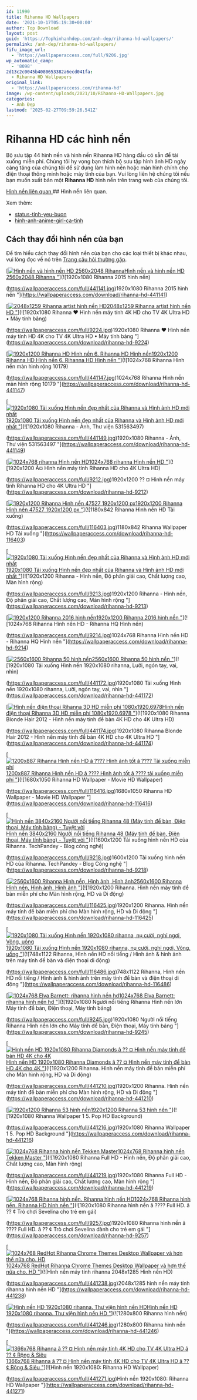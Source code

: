 ```yaml
---
id: 11990
title: Rihanna HD Wallpapers
date: '2021-10-17T05:19:30+00:00'
author: Top Download
layout: post
guid: 'https://Tophinhanhdep.com/anh-dep/rihanna-hd-wallpapers/'
permalink: /anh-dep/rihanna-hd-wallpapers/
fifu_image_url:
  - 'https://wallpaperaccess.com/full/9206.jpg'
wp_automatic_camp:
  - '8098'
2d13c2c0045b4080653382a6ecd041fa:
  - Rihanna HD Wallpapers
original_link:
  - 'https://wallpaperaccess.com/rihanna-hd'
image: /wp-content/uploads/2021/10/Rihanna-HD-Wallpapers.jpg
categories:
  - Ảnh Đẹp
lastmod: '2025-02-27T09:59:26.541Z'
---
```

# Rihanna HD các hình nền

Bộ sưu tập 44 hình nền và hình nền Rihanna HD hàng đầu có sẵn để tải xuống miễn phí. Chúng tôi hy vọng bạn thích bộ sưu tập hình ảnh HD ngày càng tăng của chúng tôi để sử dụng làm hình nền hoặc màn hình chính cho điện thoại thông minh hoặc máy tính của bạn. Vui lòng liên hệ chúng tôi nếu bạn muốn xuất bản một **Rihanna HD** hình nền trên trang web của chúng tôi.

[Hình nền liên quan ](#related) ## Hình nền liên quan.

   
 Xem thêm:

   
- [status-tinh-yeu-buon](https://tophinhanhdep.com/anh-tinh-yeu/status-tinh-yeu-buon/)
- [hinh-anh-anime-girl-ca-tinh](https://tophinhanhdep.com/hinh-nen-dep/hinh-anh-anime-girl-ca-tinh/)

## Cách thay đổi hình nền của bạn

Để tìm hiểu cách thay đổi hình nền của bạn cho các loại thiết bị khác nhau, vui lòng đọc về nó trên [Trang câu hỏi thường gặp](https://tophinhanhdep.com/faq/).

  
[[![Hình nền và hình nền HD 2560x2048 Rihanna](https://wallpaperaccess.com/full/9206.jpg)Hình nền và hình nền HD 2560x2048 Rihanna "](https://wallpaperaccess.com/download/rihanna-hd-9206)](![1920x1080 Rihanna 2015 hình nền)

(https://wallpaperaccess.com/full/441141.jpg)1920x1080 Rihanna 2015 hình nền "](https://wallpaperaccess.com/download/rihanna-hd-441141)

[[![2048x1259 Rihanna artist hình nền HD](https://wallpaperaccess.com/full/441144.jpg)2048x1259 Rihanna artist hình nền HD "](https://wallpaperaccess.com/download/rihanna-hd-441144)](![1920x1080 Rihanna ❤ Hình nền máy tính 4K HD cho TV 4K Ultra HD • Máy tính bảng)

(https://wallpaperaccess.com/full/9224.jpg)1920x1080 Rihanna ❤ Hình nền máy tính HD 4K cho TV 4K Ultra HD • Máy tính bảng "](https://wallpaperaccess.com/download/rihanna-hd-9224)

[[![1920x1200 Rihanna HD Hình nền 6. Rihanna HD Hình nền](https://wallpaperaccess.com/full/116447.jpg)1920x1200 Rihanna HD Hình nền 6. Rihanna HD Hình nền "](https://wallpaperaccess.com/download/rihanna-hd-116447)](![1024x768 Rihanna Hình nền màn hình rộng 10179)

(https://wallpaperaccess.com/full/441147.jpg)1024x768 Rihanna Hình nền màn hình rộng 10179 "](https://wallpaperaccess.com/download/rihanna-hd-441147)

[[![1920x1080 Tải xuống Hình nền đẹp nhất của Rihanna và Hình ảnh HD mới nhất](https://wallpaperaccess.com/full/441148.jpg)1920x1080 Tải xuống Hình nền đẹp nhất của Rihanna và Hình ảnh HD mới nhất "](https://wallpaperaccess.com/download/rihanna-hd-441148)](![1920x1080 Rihanna - Ảnh, Thư viện 531563497)

(https://wallpaperaccess.com/full/441149.jpg)1920x1080 Rihanna - Ảnh, Thư viện 531563497 "](https://wallpaperaccess.com/download/rihanna-hd-441149)

[[![1024x768 rihanna Hình nền HD](https://wallpaperaccess.com/full/9238.jpg)1024x768 rihanna Hình nền HD "](https://wallpaperaccess.com/download/rihanna-hd-9238)](![1920x1200 Â¤ Hình nền máy tính Rihanna HD cho 4K Ultra HD)

(https://wallpaperaccess.com/full/9212.jpg)1920x1200 ?? ¤ Hình nền máy tính Rihanna HD cho 4K Ultra HD "](https://wallpaperaccess.com/download/rihanna-hd-9212)

[[![1920x1200 Rihanna Hình nền 47527 1920x1200 px](https://wallpaperaccess.com/full/441160.jpg)1920x1200 Rihanna Hình nền 47527 1920x1200 px "](https://wallpaperaccess.com/download/rihanna-hd-441160)](![1180x842 Rihanna Hình nền HD Tải xuống)

(https://wallpaperaccess.com/full/116403.jpg)1180x842 Rihanna Wallpaper HD Tải xuống "](https://wallpaperaccess.com/download/rihanna-hd-116403)

[[![1920x1080 Tải xuống Hình nền đẹp nhất của Rihanna và Hình ảnh HD mới nhất](https://wallpaperaccess.com/full/9226.jpg)1920x1080 Tải xuống Hình nền đẹp nhất của Rihanna và Hình ảnh HD mới nhất "](https://wallpaperaccess.com/download/rihanna-hd-9226)](![1920x1200 Rihanna - Hình nền, Độ phân giải cao, Chất lượng cao, Màn hình rộng)

(https://wallpaperaccess.com/full/9213.jpg)1920x1200 Rihanna - Hình nền, Độ phân giải cao, Chất lượng cao, Màn hình rộng "](https://wallpaperaccess.com/download/rihanna-hd-9213)

[[![1920x1200 Rihanna 2016 hình nền](https://wallpaperaccess.com/full/441167.jpg)1920x1200 Rihanna 2016 hình nền "](https://wallpaperaccess.com/download/rihanna-hd-441167)](![1024x768 Rihanna Hình nền HD - Rihanna HQ Hình nền)

(https://wallpaperaccess.com/full/9214.jpg)1024x768 Rihanna Hình nền HD - Rihanna HQ Hình nền "](https://wallpaperaccess.com/download/rihanna-hd-9214)

[[![2560x1600 Rihanna 50 hình nền](https://wallpaperaccess.com/full/116396.jpg)2560x1600 Rihanna 50 hình nền "](https://wallpaperaccess.com/download/rihanna-hd-116396)](![1920x1080 Tải xuống Hình nền 1920x1080 rihanna, Lưỡi, ngón tay, vai, nhìn)

(https://wallpaperaccess.com/full/441172.jpg)1920x1080 Tải xuống Hình nền 1920x1080 rihanna, Lưỡi, ngón tay, vai, nhìn "](https://wallpaperaccess.com/download/rihanna-hd-441172)

[[![Hình nền điện thoại Rihanna 3D HD miễn phí 1080x1920.6978](https://wallpaperaccess.com/full/9222.jpg)Hình nền điện thoại Rihanna 3D HD miễn phí 1080x1920.6978 "](https://wallpaperaccess.com/download/rihanna-hd-9222)](![1920x1080 Rihanna Blonde Hair 2012 - Hình nền máy tính để bàn 4K HD cho 4K Ultra HD)

(https://wallpaperaccess.com/full/441174.jpg)1920x1080 Rihanna Blonde Hair 2012 - Hình nền máy tính để bàn 4K HD cho 4K Ultra HD "](https://wallpaperaccess.com/download/rihanna-hd-441174)

[[![1200x887 Rihanna Hình nền HD â ????  Hình ảnh tốt â ????  Tải xuống miễn phí](https://wallpaperaccess.com/full/441180.jpg)1200x887 Rihanna Hình nền HD â ???? Hình ảnh tốt â ???? tải xuống miễn phí "](https://wallpaperaccess.com/download/rihanna-hd-441180)](![1680x1050 Rihanna HD Wallpaper - Movie HD Wallpaper)

(https://wallpaperaccess.com/full/116416.jpg)1680x1050 Rihanna HD Wallpaper - Movie HD Wallpaper "](https://wallpaperaccess.com/download/rihanna-hd-116416)

[[![Hình nền 3840x2160 Người nổi tiếng Rihanna 48 (Máy tính để bàn, Điện thoại, Máy tính bảng) - Tuyệt vời](https://wallpaperaccess.com/full/9255.jpg)Hình nền 3840x2160 Người nổi tiếng Rihanna 48 (Máy tính để bàn, Điện thoại, Máy tính bảng) - Tuyệt vời "](https://wallpaperaccess.com/download/rihanna-hd-9255)](![1600x1200 Tải xuống hình nền HD của Rihanna.  TechPandey - Blog công nghệ)

(https://wallpaperaccess.com/full/9218.jpg)1600x1200 Tải xuống hình nền HD của Rihanna. TechPandey - Blog Công nghệ "](https://wallpaperaccess.com/download/rihanna-hd-9218)

[[![2560x1600 Rihanna Hình nền, Hình ảnh, Hình ảnh](https://wallpaperaccess.com/full/441185.jpg)2560x1600 Rihanna Hình nền, Hình ảnh, Hình ảnh "](https://wallpaperaccess.com/download/rihanna-hd-441185)](![1920x1200 Rihanna.  Hình nền máy tính để bàn miễn phí cho Màn hình rộng, HD và Di động)

(https://wallpaperaccess.com/full/116425.jpg)1920x1200 Rihanna. Hình nền máy tính để bàn miễn phí cho Màn hình rộng, HD và Di động "](https://wallpaperaccess.com/download/rihanna-hd-116425)

[[![1920x1080 Tải xuống Hình nền 1920x1080 rihanna, nụ cười, nghỉ ngơi, Võng, uống](https://wallpaperaccess.com/full/441196.jpg)1920x1080 Tải xuống Hình nền 1920x1080 rihanna, nụ cười, nghỉ ngơi, Võng, uống "](https://wallpaperaccess.com/download/rihanna-hd-441196)](![748x1122 Rihanna, Hình nền HD nổi tiếng / Hình ảnh & hình ảnh trên máy tính để bàn và điện thoại di động)

(https://wallpaperaccess.com/full/116486.jpg)748x1122 Rihanna, Hình nền HD nổi tiếng / Hình ảnh &amp; hình ảnh trên máy tính để bàn và điện thoại di động "](https://wallpaperaccess.com/download/rihanna-hd-116486)

[[![1024x768 Elva Barnett: rihanna hình nền hd](https://wallpaperaccess.com/full/441206.jpg)1024x768 Elva Barnett: rihanna hình nền hd "](https://wallpaperaccess.com/download/rihanna-hd-441206)](![1920x1080 Người nổi tiếng Rihanna Hình nền lớn Máy tính để bàn, Điện thoại, Máy tính bảng)

(https://wallpaperaccess.com/full/9245.jpg)1920x1080 Người nổi tiếng Rihanna Hình nền lớn cho Máy tính để bàn, Điện thoại, Máy tính bảng "](https://wallpaperaccess.com/download/rihanna-hd-9245)

[[![Hình nền HD 1920x1080 Rihanna Diamonds â ?? ¤ Hình nền máy tính để bàn HD 4K cho 4K](https://wallpaperaccess.com/full/441208.jpg)Hình nền HD 1920x1080 Rihanna Diamonds â ?? ¤ Hình nền máy tính để bàn HD 4K cho 4K "](https://wallpaperaccess.com/download/rihanna-hd-441208)](![1920x1200 Rihanna.  Hình nền máy tính để bàn miễn phí cho Màn hình rộng, HD và Di động)

(https://wallpaperaccess.com/full/441210.jpg)1920x1200 Rihanna. Hình nền máy tính để bàn miễn phí cho Màn hình rộng, HD và Di động "](https://wallpaperaccess.com/download/rihanna-hd-441210)

[[![1920x1200 Rihanna 53 hình nền](https://wallpaperaccess.com/full/116421.jpg)1920x1200 Rihanna 53 hình nền "](https://wallpaperaccess.com/download/rihanna-hd-116421)](![1920x1080 Rihanna Wallpaper 1 5. Pop HD Background)

(https://wallpaperaccess.com/full/441216.jpg)1920x1080 Rihanna Wallpaper 1 5. Pop HD Background "](https://wallpaperaccess.com/download/rihanna-hd-441216)

[[![1024x768 Rihanna hình nền Tekken Master](https://wallpaperaccess.com/full/116424.jpg)1024x768 Rihanna hình nền Tekken Master "](https://wallpaperaccess.com/download/rihanna-hd-116424)](![1920x1080 Rihanna Full HD - Hình nền, Độ phân giải cao, Chất lượng cao, Màn hình rộng)

(https://wallpaperaccess.com/full/441219.jpg)1920x1080 Rihanna Full HD - Hình nền, Độ phân giải cao, Chất lượng cao, Màn hình rộng "](https://wallpaperaccess.com/download/rihanna-hd-441219)

[[![1024x768 Rihanna hình nền.  Rihanna hình nền HD](https://wallpaperaccess.com/full/441230.jpg)1024x768 Rihanna hình nền. Rihanna HD hình nền "](https://wallpaperaccess.com/download/rihanna-hd-441230)](![1920x1080 Rihanna hình nền â ????  Full HD.  â ?? ¢ Trò chơi Sevelina cho trẻ em gái)

(https://wallpaperaccess.com/full/9257.jpg)1920x1080 Rihanna hình nền â ???? Full HD. â ?? ¢ Trò chơi Sevelina dành cho trẻ em gái "](https://wallpaperaccess.com/download/rihanna-hd-9257)

[[![1024x768 RedHot Rihanna Chrome Themes Desktop Wallpaper và hơn thế nữa cho.  HD](https://wallpaperaccess.com/full/441237.jpg)1024x768 RedHot Rihanna Chrome Themes Desktop Wallpaper và hơn thế nữa cho. HD "](https://wallpaperaccess.com/download/rihanna-hd-441237)](![Hình nền máy tính rihanna 2048x1285 Hình nền HD)

(https://wallpaperaccess.com/full/441238.jpg)2048x1285 hình nền máy tính rihanna hình nền HD "](https://wallpaperaccess.com/download/rihanna-hd-441238)

[[![Hình nền HD 1920x1080 rihanna.  Thư viện hình nền HD](https://wallpaperaccess.com/full/441244.jpg)Hình nền HD 1920x1080 rihanna. Thư viện hình nền HD "](https://wallpaperaccess.com/download/rihanna-hd-441244)](![1280x800 Rihanna hình nền)

(https://wallpaperaccess.com/full/441246.jpg)1280x800 Rihanna hình nền "](https://wallpaperaccess.com/download/rihanna-hd-441246)

[[![1366x768 Rihanna â ?? ¤ Hình nền máy tính 4K HD cho TV 4K Ultra HD â ?? ¢ Rộng & Siêu](https://wallpaperaccess.com/full/441257.jpg)1366x768 Rihanna â ?? ¤ Hình nền máy tính 4K HD cho TV 4K Ultra HD â ?? ¢ Rộng &amp; Siêu "](https://wallpaperaccess.com/download/rihanna-hd-441257)](![Hình nền 1920x1080: Rihanna HD Wallpaper)

(https://wallpaperaccess.com/full/441271.jpg)Hình nền 1920x1080: Rihanna HD Wallpaper "](https://wallpaperaccess.com/download/rihanna-hd-441271)
